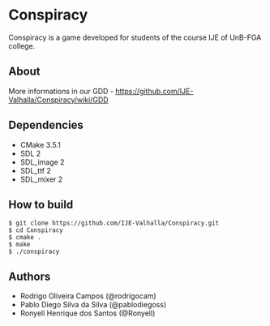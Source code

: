 # Conspiracy

Conspiracy is a game developed for students of the course IJE of UnB-FGA college.

## About

More informations in our GDD - https://github.com/IJE-Valhalla/Conspiracy/wiki/GDD

## Dependencies

- CMake 3.5.1
- SDL 2
- SDL\_image 2
- SDL\_ttf 2
- SDL\_mixer 2

## How to build

```
$ git clone https://github.com/IJE-Valhalla/Conspiracy.git
$ cd Conspiracy
$ cmake .
$ make
$ ./conspiracy
```

## Authors

- Rodrigo Oliveira Campos (@rodrigocam)
- Pablo Diego Silva da Silva (@pablodiegoss)
- Ronyell Henrique dos Santos (@Ronyell)

